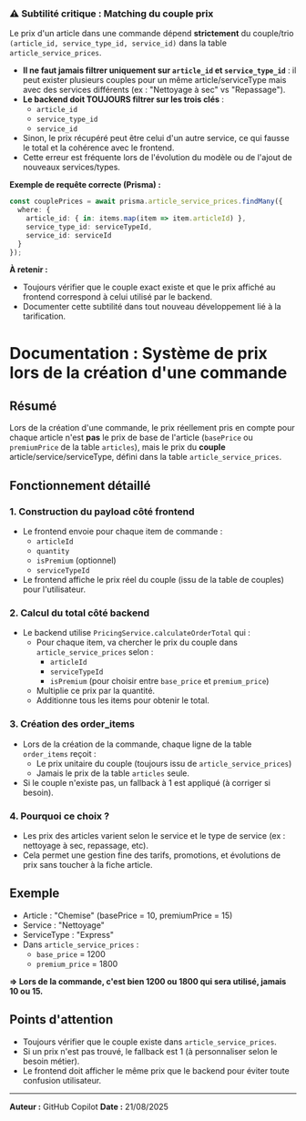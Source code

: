 ### ⚠️ Subtilité critique : Matching du couple prix

Le prix d'un article dans une commande dépend **strictement** du couple/trio `(article_id, service_type_id, service_id)` dans la table `article_service_prices`.

- **Il ne faut jamais filtrer uniquement sur `article_id` et `service_type_id`** : il peut exister plusieurs couples pour un même article/serviceType mais avec des services différents (ex : "Nettoyage à sec" vs "Repassage").
- **Le backend doit TOUJOURS filtrer sur les trois clés** :
  - `article_id`
  - `service_type_id`
  - `service_id`
- Sinon, le prix récupéré peut être celui d'un autre service, ce qui fausse le total et la cohérence avec le frontend.
- Cette erreur est fréquente lors de l'évolution du modèle ou de l'ajout de nouveaux services/types.

**Exemple de requête correcte (Prisma) :**

```ts
const couplePrices = await prisma.article_service_prices.findMany({
  where: {
    article_id: { in: items.map(item => item.articleId) },
    service_type_id: serviceTypeId,
    service_id: serviceId
  }
});
```

**À retenir :**
- Toujours vérifier que le couple exact existe et que le prix affiché au frontend correspond à celui utilisé par le backend.
- Documenter cette subtilité dans tout nouveau développement lié à la tarification.
# Documentation : Système de prix lors de la création d'une commande

## Résumé
Lors de la création d'une commande, le prix réellement pris en compte pour chaque article n'est **pas** le prix de base de l'article (`basePrice` ou `premiumPrice` de la table `articles`), mais le prix du **couple** article/service/serviceType, défini dans la table `article_service_prices`.

## Fonctionnement détaillé

### 1. Construction du payload côté frontend
- Le frontend envoie pour chaque item de commande :
  - `articleId`
  - `quantity`
  - `isPremium` (optionnel)
  - `serviceTypeId`
- Le frontend affiche le prix réel du couple (issu de la table de couples) pour l'utilisateur.

### 2. Calcul du total côté backend
- Le backend utilise `PricingService.calculateOrderTotal` qui :
  - Pour chaque item, va chercher le prix du couple dans `article_service_prices` selon :
    - `articleId`
    - `serviceTypeId`
    - `isPremium` (pour choisir entre `base_price` et `premium_price`)
  - Multiplie ce prix par la quantité.
  - Additionne tous les items pour obtenir le total.

### 3. Création des order_items
- Lors de la création de la commande, chaque ligne de la table `order_items` reçoit :
  - Le prix unitaire du couple (toujours issu de `article_service_prices`)
  - Jamais le prix de la table `articles` seule.
- Si le couple n'existe pas, un fallback à 1 est appliqué (à corriger si besoin).

### 4. Pourquoi ce choix ?
- Les prix des articles varient selon le service et le type de service (ex : nettoyage à sec, repassage, etc).
- Cela permet une gestion fine des tarifs, promotions, et évolutions de prix sans toucher à la fiche article.

## Exemple
- Article : "Chemise" (basePrice = 10, premiumPrice = 15)
- Service : "Nettoyage"
- ServiceType : "Express"
- Dans `article_service_prices` :
  - `base_price` = 1200
  - `premium_price` = 1800

**=> Lors de la commande, c'est bien 1200 ou 1800 qui sera utilisé, jamais 10 ou 15.**

## Points d'attention
- Toujours vérifier que le couple existe dans `article_service_prices`.
- Si un prix n'est pas trouvé, le fallback est 1 (à personnaliser selon le besoin métier).
- Le frontend doit afficher le même prix que le backend pour éviter toute confusion utilisateur.

---
**Auteur :** GitHub Copilot
**Date :** 21/08/2025

